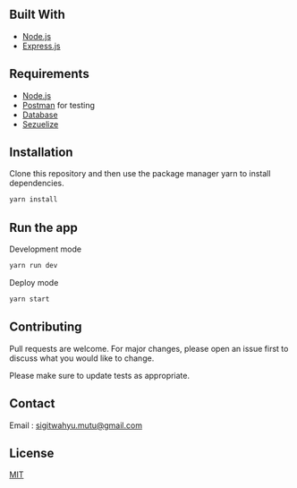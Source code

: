 

## Built With
* [Node.js](https://nodejs.org/en/)
* [Express.js](https://expressjs.com/)

## Requirements
* [Node.js](https://nodejs.org/en/)
* [Postman](https://www.getpostman.com/) for testing
* [Database](sigit.sql)
* [Sezuelize](https://sequelize.org/)
## Installation

Clone this repository and then use the package manager yarn to install dependencies.


```bash
yarn install
```


## Run the app

Development mode

```bash
yarn run dev
```

Deploy mode

```bash
yarn start
```

## Contributing
Pull requests are welcome. For major changes, please open an issue first to discuss what you would like to change.

Please make sure to update tests as appropriate.

## Contact

Email : sigitwahyu.mutu@gmail.com

## License
[MIT](https://choosealicense.com/licenses/mit/)
